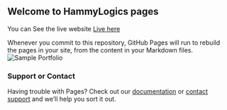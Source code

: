 ## Welcome to HammyLogics pages

You can See  the live website  [Live here](https://hamm01.github.io/mortal.github.io/doc/)

Whenever you commit to this repository, GitHub Pages will run to rebuild the pages in your site, from the content in your Markdown files.
![Sample Portfolio](https://hamm01.github.io/mortal.github.io/Screenshot.png)

### Support or Contact

Having trouble with Pages? Check out our [documentation](https://help.github.com/categories/github-pages-basics/) or [contact support](https://github.com/contact) and we’ll help you sort it out.
